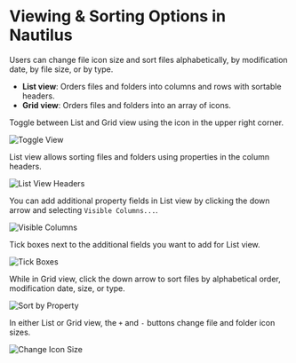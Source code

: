 # Viewing & Sorting Options in Nautilus

Users can change file icon size and sort files alphabetically, by modification date, by file size, or by type.

- **List view**: Orders files and folders into columns and rows with sortable headers.
- **Grid view**: Orders files and folders into an array of icons.

Toggle between List and Grid view using the icon in the upper right corner.

![Toggle View](/images/navigate-files-folders/toggle-view.png)

List view allows sorting files and folders using properties in the column headers.

![List View Headers](/images/navigate-files-folders/list-view-headers.png)

You can add additional property fields in List view by clicking the down arrow and selecting `Visible Columns...`.

![Visible Columns](/images/navigate-files-folders/visible-columns.png)

Tick boxes next to the additional fields you want to add for List view.

![Tick Boxes](/images/navigate-files-folders/tick-boxes.png)

While in Grid view, click the down arrow to sort files by alphabetical order, modification date, size, or type.

![Sort by Property](/images/navigate-files-folders/sort-by-property.png)

In either List or Grid view, the `+` and `-` buttons change file and folder icon sizes.

![Change Icon Size](/images/navigate-files-folders/change-icon-size.png)
